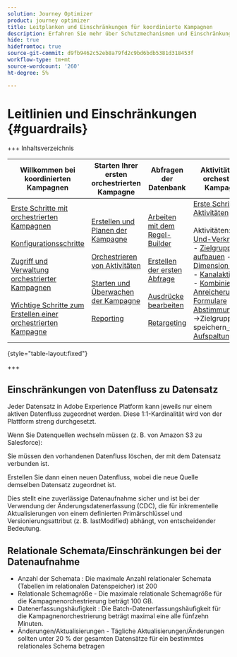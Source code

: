 ```yaml
---
solution: Journey Optimizer
product: journey optimizer
title: Leitplanken und Einschränkungen für koordinierte Kampagnen
description: Erfahren Sie mehr über Schutzmechanismen und Einschränkungen bei orchestrierten Kampagnen
hide: true
hidefromtoc: true
source-git-commit: d9fb9462c52eb8a79fd2c9bd6bdb5381d318453f
workflow-type: tm+mt
source-wordcount: '260'
ht-degree: 5%

---
```


# Leitlinien und Einschränkungen {#guardrails}

+++ Inhaltsverzeichnis

| Willkommen bei koordinierten Kampagnen | Starten Ihrer ersten orchestrierten Kampagne | Abfragen der Datenbank | Aktivitäten für orchestrierte Kampagnen |
|---|---|---|---|
| [Erste Schritte mit orchestrierten Kampagnen](gs-orchestrated-campaigns.md)<br/><br/>[Konfigurationsschritte](configuration-steps.md)<br/><br/>[Zugriff und Verwaltung orchestrierter Kampagnen](access-manage-orchestrated-campaigns.md)<br/><br/>[Wichtige Schritte zum Erstellen einer orchestrierten Kampagne](gs-campaign-creation.md) | [Erstellen und Planen der Kampagne](create-orchestrated-campaign.md)<br/><br/>[Orchestrieren von Aktivitäten](orchestrate-activities.md)<br/><br/>[ Starten und Überwachen der Kampagne](start-monitor-campaigns.md)<br/><br/>[Reporting](reporting-campaigns.md) | [Arbeiten mit dem Regel-Builder](orchestrated-rule-builder.md)<br/><br/>[Erstellen der ersten Abfrage](build-query.md)<br/><br/>[Ausdrücke bearbeiten](edit-expressions.md)<br/><br/>[Retargeting](retarget.md) | [Erste Schritte mit Aktivitäten](activities/about-activities.md)<br/><br/>Aktivitäten:<br/>[Und-Verknüpfung](activities/and-join.md) - [Zielgruppe aufbauen](activities/build-audience.md) - [Dimension ändern](activities/change-dimension.md) - [Kanalaktivitäten](activities/channels.md) - [Kombinieren](activities/combine.md) - [Anreicherung](activities/deduplication.md) - [Formulare](activities/enrichment.md) - [Abstimmung](activities/fork.md) [&#128279;](activities/reconciliation.md) [&#128279;](activities/save-audience.md) [&#128279;](activities/split.md) ->Zielgruppe speichern[ -AufspaltungWarten](activities/wait.md) |

{style="table-layout:fixed"}

+++

## Einschränkungen von Datenfluss zu Datensatz

Jeder Datensatz in Adobe Experience Platform kann jeweils nur einem aktiven Datenfluss zugeordnet werden. Diese 1:1-Kardinalität wird von der Plattform streng durchgesetzt.

Wenn Sie Datenquellen wechseln müssen (z. B. von Amazon S3 zu Salesforce):

Sie müssen den vorhandenen Datenfluss löschen, der mit dem Datensatz verbunden ist.

Erstellen Sie dann einen neuen Datenfluss, wobei die neue Quelle demselben Datensatz zugeordnet ist.

Dies stellt eine zuverlässige Datenaufnahme sicher und ist bei der Verwendung der Änderungsdatenerfassung (CDC), die für inkrementelle Aktualisierungen von einem definierten Primärschlüssel und Versionierungsattribut (z. B. lastModified) abhängt, von entscheidender Bedeutung.


## Relationale Schemata/Einschränkungen bei der Datenaufnahme

* Anzahl der Schemata : Die maximale Anzahl relationaler Schemata (Tabellen im relationalen Datenspeicher) ist 200
* Relationale Schemagröße - Die maximale relationale Schemagröße für die Kampagnenorchestrierung beträgt 100 GB.
* Datenerfassungshäufigkeit : Die Batch-Datenerfassungshäufigkeit für die Kampagnenorchestrierung beträgt maximal eine alle fünfzehn Minuten.
* Änderungen/Aktualisierungen - Tägliche Aktualisierungen/Änderungen sollten unter 20 % der gesamten Datensätze für ein bestimmtes relationales Schema betragen